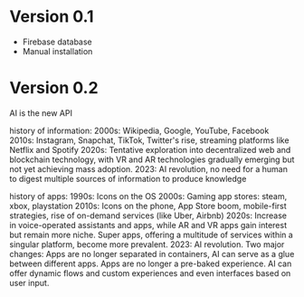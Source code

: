 # Version 0.1

-   Firebase database
-   Manual installation

# Version 0.2

AI is the new API

history of information:
2000s: Wikipedia, Google, YouTube, Facebook
2010s: Instagram, Snapchat, TikTok, Twitter's rise, streaming platforms like Netflix and Spotify
2020s: Tentative exploration into decentralized web and blockchain technology, with VR and AR technologies gradually emerging but not yet achieving mass adoption.
2023: AI revolution, no need for a human to digest multiple sources of information to produce knowledge

history of apps:
1990s: Icons on the OS
2000s: Gaming app stores: steam, xbox, playstation
2010s: Icons on the phone, App Store boom, mobile-first strategies, rise of on-demand services (like Uber, Airbnb)
2020s: Increase in voice-operated assistants and apps, while AR and VR apps gain interest but remain more niche. Super apps, offering a multitude of services within a singular platform, become more prevalent.
2023: AI revolution. Two major changes: Apps are no longer separated in containers, AI can serve as a glue between different apps. Apps are no longer a pre-baked experience. AI can offer dynamic flows and custom experiences and even interfaces based on user input.
